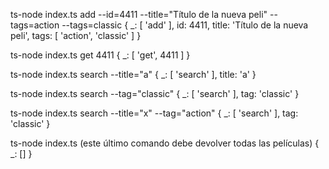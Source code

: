 ts-node index.ts add --id=4411 --title="Título de la nueva peli" --tags=action --tags=classic
{
\_: [ 'add' ],
id: 4411,
title: 'Título de la nueva peli',
tags: [ 'action', 'classic' ]
}

ts-node index.ts get 4411
{ \_: [ 'get', 4411 ] }

ts-node index.ts search --title="a"
{ \_: [ 'search' ], title: 'a' }

ts-node index.ts search --tag="classic"
{ \_: [ 'search' ], tag: 'classic' }

ts-node index.ts search --title="x" --tag="action"
{ \_: [ 'search' ], tag: 'classic' }

ts-node index.ts (este último comando debe devolver todas las películas)
{ \_: [] }
